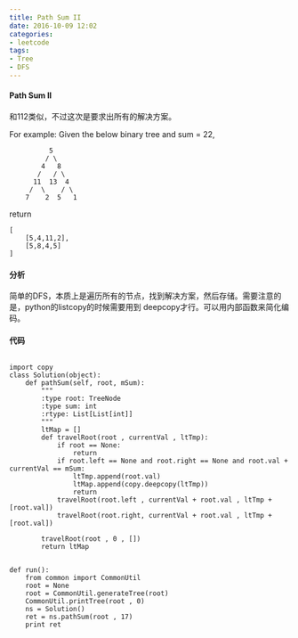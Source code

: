 ```yaml
---
title: Path Sum II 
date: 2016-10-09 12:02
categories:
- leetcode
tags:
- Tree
- DFS
---
```

#### Path Sum II

和112类似，不过这次是要求出所有的解决方案。

For example:
Given the below binary tree and sum = 22,

              5
             / \
            4   8
           /   / \
          11  13  4
         /  \    / \
        7    2  5   1
return

	[
   		[5,4,11,2],
   		[5,8,4,5]
	]

#### 分析

简单的DFS，本质上是遍历所有的节点，找到解决方案，然后存储。需要注意的是，python的listcopy的时候需要用到
deepcopy才行。可以用内部函数来简化编码。

#### 代码

```

import copy
class Solution(object):
    def pathSum(self, root, mSum):
        """
        :type root: TreeNode
        :type sum: int
        :rtype: List[List[int]]
        """
        ltMap = []
        def travelRoot(root , currentVal , ltTmp):
            if root == None:
                return
            if root.left == None and root.right == None and root.val + currentVal == mSum:
                ltTmp.append(root.val)
                ltMap.append(copy.deepcopy(ltTmp))
                return
            travelRoot(root.left , currentVal + root.val , ltTmp + [root.val])
            travelRoot(root.right, currentVal + root.val , ltTmp + [root.val])
        
        travelRoot(root , 0 , [])
        return ltMap


def run():
    from common import CommonUtil
    root = None
    root = CommonUtil.generateTree(root)
    CommonUtil.printTree(root , 0)
    ns = Solution()
    ret = ns.pathSum(root , 17)
    print ret
```
